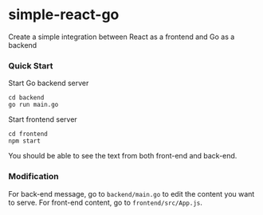 # simple-react-go
Create a simple integration between React as a frontend and Go as a backend

### Quick Start

Start Go backend server
```
cd backend 
go run main.go
```

Start frontend server
```
cd frontend
npm start
```

You should be able to see the text from both front-end and back-end.

### Modification

For back-end message, go to `backend/main.go` to edit the content you want to serve.
For front-end content, go to `frontend/src/App.js`.


